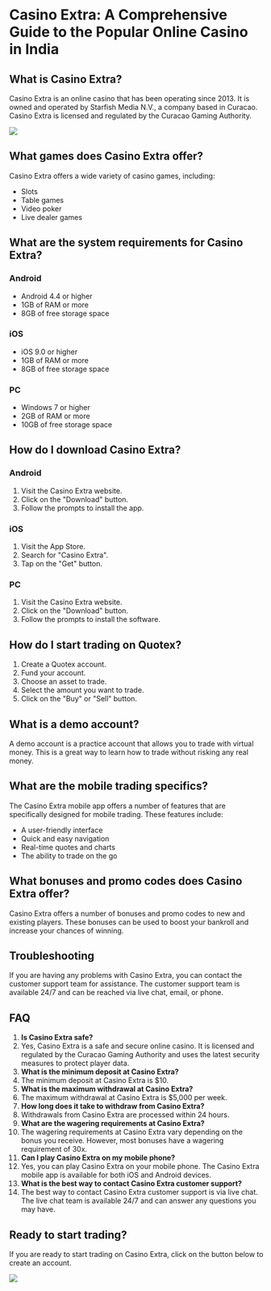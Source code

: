 # Casino Extra: A Comprehensive Guide to the Popular Online Casino in India

## What is Casino Extra?

Casino Extra is an online casino that has been operating since 2013. It
is owned and operated by Starfish Media N.V., a company based in
Curacao. Casino Extra is licensed and regulated by the Curacao Gaming
Authority.

[![](https://i.imgur.com/JJwkDm3.png)](https://traff.sbs/frcas)

## What games does Casino Extra offer?

Casino Extra offers a wide variety of casino games, including:

-   Slots
-   Table games
-   Video poker
-   Live dealer games

## What are the system requirements for Casino Extra?

### Android

-   Android 4.4 or higher
-   1GB of RAM or more
-   8GB of free storage space

### iOS

-   iOS 9.0 or higher
-   1GB of RAM or more
-   8GB of free storage space

### PC

-   Windows 7 or higher
-   2GB of RAM or more
-   10GB of free storage space

## How do I download Casino Extra?

### Android

1.  Visit the Casino Extra website.
2.  Click on the "Download" button.
3.  Follow the prompts to install the app.

### iOS

1.  Visit the App Store.
2.  Search for "Casino Extra".
3.  Tap on the "Get" button.

### PC

1.  Visit the Casino Extra website.
2.  Click on the "Download" button.
3.  Follow the prompts to install the software.

## How do I start trading on Quotex?

1.  Create a Quotex account.
2.  Fund your account.
3.  Choose an asset to trade.
4.  Select the amount you want to trade.
5.  Click on the "Buy" or "Sell" button.

## What is a demo account?

A demo account is a practice account that allows you to trade with
virtual money. This is a great way to learn how to trade without risking
any real money.

## What are the mobile trading specifics?

The Casino Extra mobile app offers a number of features that are
specifically designed for mobile trading. These features include:

-   A user-friendly interface
-   Quick and easy navigation
-   Real-time quotes and charts
-   The ability to trade on the go

## What bonuses and promo codes does Casino Extra offer?

Casino Extra offers a number of bonuses and promo codes to new and
existing players. These bonuses can be used to boost your bankroll and
increase your chances of winning.

## Troubleshooting

If you are having any problems with Casino Extra, you can contact the
customer support team for assistance. The customer support team is
available 24/7 and can be reached via live chat, email, or phone.

## FAQ

1.  **Is Casino Extra safe?**
2.  Yes, Casino Extra is a safe and secure online casino. It is licensed
    and regulated by the Curacao Gaming Authority and uses the latest
    security measures to protect player data.
3.  **What is the minimum deposit at Casino Extra?**
4.  The minimum deposit at Casino Extra is \$10.
5.  **What is the maximum withdrawal at Casino Extra?**
6.  The maximum withdrawal at Casino Extra is \$5,000 per week.
7.  **How long does it take to withdraw from Casino Extra?**
8.  Withdrawals from Casino Extra are processed within 24 hours.
9.  **What are the wagering requirements at Casino Extra?**
10. The wagering requirements at Casino Extra vary depending on the
    bonus you receive. However, most bonuses have a wagering requirement
    of 30x.
11. **Can I play Casino Extra on my mobile phone?**
12. Yes, you can play Casino Extra on your mobile phone. The Casino
    Extra mobile app is available for both iOS and Android devices.
13. **What is the best way to contact Casino Extra customer support?**
14. The best way to contact Casino Extra customer support is via live
    chat. The live chat team is available 24/7 and can answer any
    questions you may have.

## Ready to start trading?

If you are ready to start trading on Casino Extra, click on the button
below to create an account.

[![](\%22https://i.imgur.com/JJwkDm3.png\%22)](\%22https://traff.sbs/frcas\%22)


